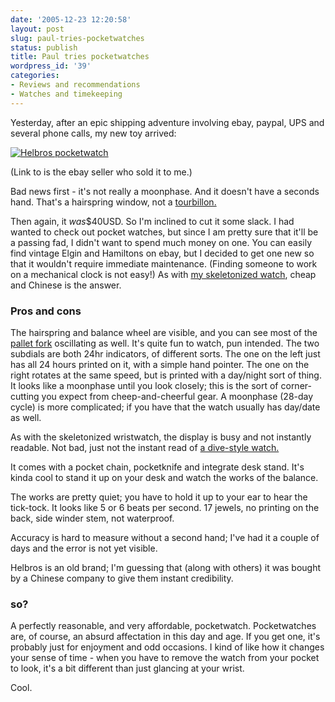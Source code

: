 ```yaml
---
date: '2005-12-23 12:20:58'
layout: post
slug: paul-tries-pocketwatches
status: publish
title: Paul tries pocketwatches
wordpress_id: '39'
categories:
- Reviews and recommendations
- Watches and timekeeping
---
```


Yesterday, after an epic shipping adventure involving ebay, paypal, UPS and several phone calls, my new toy arrived:

[![Helbros pocketwatch](http://www.phfactor.net/pics/watches/helbros.jpg)](http://stores.ebay.com/WFN-ENTERPRISES-INC)

(Link to is the ebay seller who sold it to me.)

Bad news first - it's not really a moonphase. And it doesn't have a seconds hand. That's a hairspring window, not a [tourbillon.](http://en.wikipedia.org/wiki/Tourbillon)

Then again, it _was_$40USD. So I'm inclined to cut it some slack. I had wanted to check out pocket watches, but since I am pretty sure that it'll be a passing fad, I didn't want to spend much money on one. You can easily find vintage Elgin and Hamiltons on ebay, but I decided to get one new so that it wouldn't require immediate maintenance. (Finding someone to work on a mechanical clock is not easy!) As with [my skeletonized watch](http://www.phfactor.net/wp/?p=12), cheap and Chinese is the answer.



### Pros and cons


The hairspring and balance wheel are visible, and you can see most of the [pallet fork](http://www.phfactor.net/wp/?p=27) oscillating as well. It's quite fun to watch, pun intended. The two subdials are both 24hr indicators, of different sorts. The one on the left just has all 24 hours printed on it, with a simple hand pointer. The one on the right rotates at the same speed, but is printed with a day/night sort of thing. It looks like a moonphase until you look closely; this is the sort of corner-cutting you expect from cheep-and-cheerful gear. A moonphase (28-day cycle) is more complicated; if you have that the watch usually has day/date as well.

As with the skeletonized wristwatch, the display is busy and not instantly readable. Not bad, just not the instant read of [a dive-style watch.](http://www.phfactor.net/wp/?p=7)

It comes with a pocket chain, pocketknife and integrate desk stand. It's kinda cool to stand it up on your desk and watch the works of the balance.

The works are pretty quiet; you have to hold it up to your ear to hear the tick-tock. It looks like 5 or 6 beats per second. 17 jewels, no printing on the back, side winder stem, not waterproof.

Accuracy is hard to measure without a second hand; I've had it a couple of days and the error is not yet visible.

Helbros is an old brand; I'm guessing that (along with others) it was bought by a Chinese company to give them instant credibility.



### so?


A perfectly reasonable, and very affordable, pocketwatch. Pocketwatches are, of course, an absurd affectation in this day and age. If you get one, it's probably just for enjoyment and odd occasions. I kind of like how it changes your sense of time - when you have to remove the watch from your pocket to look, it's a bit different than just glancing at your wrist. 

Cool.


